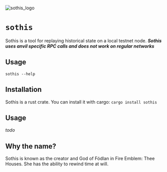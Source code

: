 ![sothis_logo](https://github.com/makemake-kbo/sothis/assets/55022497/c4508232-71e2-42c8-aaec-aa35c668983b)

# `sothis`

Sothis is a tool for replaying historical state on a local testnet node. ***Sothis uses anvil specific RPC calls and does not work on regular networks***

## Usage

`sothis --help`

## Installation

Sothis is a rust crate. You can install it with cargo:
`cargo install sothis`

## Usage

*todo*

## Why the name?

Sothis is known as the creator and God of Fódlan in Fire Emblem: Thee Houses. She has the ability to rewind time at will.
